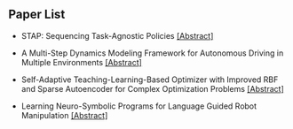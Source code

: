 ## Paper List

- STAP: Sequencing Task-Agnostic Policies
[[Abstract]](https://events.infovaya.com/presentation?id=93389)

- A Multi-Step Dynamics Modeling Framework for Autonomous Driving in Multiple Environments
[[Abstract]](https://events.infovaya.com/presentation?id=93392)

- Self-Adaptive Teaching-Learning-Based Optimizer with Improved RBF and Sparse Autoencoder for Complex Optimization Problems
[[Abstract]](https://events.infovaya.com/presentation?id=93395)

- Learning Neuro-Symbolic Programs for Language Guided Robot Manipulation
[[Abstract]](https://events.infovaya.com/presentation?id=93398)

